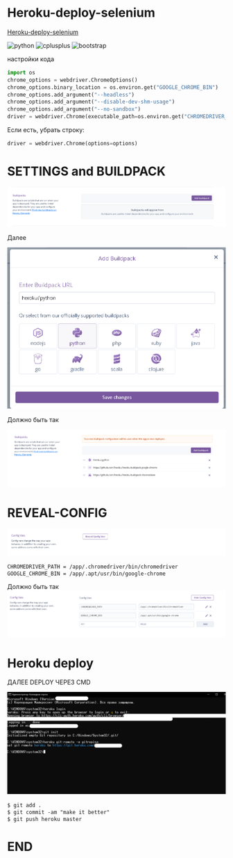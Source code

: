 # Heroku-deploy-selenium

<a href="https://github.com/AlexeyTuralysov/Heroku-deploy-selenium/tree/main">Heroku-deploy-selenium</a>



<p align="left"><img src="https://cdn.freebiesupply.com/logos/large/2x/python-5-logo-png-transparent.png" alt="python" width="20" height="20"/> <img src="https://lh3.googleusercontent.com/proxy/voBkyYJkLeNGVUiPyXzgGJBzOloW37J432N1QSKqwRpq1dUsSEMlPM4NsFrpHAIhEQXfeDPP4LoXGSYLseCdLcKJcLqHXNI" alt="cplusplus" width="20" height="20"/>  
<img src="https://upload.wikimedia.org/wikipedia/commons/thumb/e/ec/Heroku_logo.svg/1200px-Heroku_logo.svg.png" alt="bootstrap" width="100" height="25"/> 

настройки кода

```python 
import os
chrome_options = webdriver.ChromeOptions()
chrome_options.binary_location = os.environ.get("GOOGLE_CHROME_BIN")
chrome_options.add_argument("--headless")
chrome_options.add_argument("--disable-dev-shm-usage")
chrome_options.add_argument("--no-sandbox")
driver = webdriver.Chrome(executable_path=os.environ.get("CHROMEDRIVER_PATH"), chrome_options=chrome_options)
```



Если есть, убрать строку:

```python 
driver = webdriver.Chrome(options=options)
```

# SETTINGS and BUILDPACK


<img src="img\add build.png" alt="add build">

Далее


<img src="img\python.png" alt="python add">

Должно быть так

<img src="img\build.png" alt="build">


# REVEAL-CONFIG


<img src="img\config.png" alt="cfg">

```
CHROMEDRIVER_PATH = /app/.chromedriver/bin/chromedriver
GOOGLE_CHROME_BIN = /app/.apt/usr/bin/google-chrome
```
Должно быть так
<img src="img\cfgfull.png" alt="cfgfull">

# Heroku deploy
ДАЛЕЕ DEPLOY ЧЕРЕЗ CMD

<img src="img\cmd1.png" alt="CMD">

```git
$ git add .
$ git commit -am "make it better"
$ git push heroku master
```
# END 
